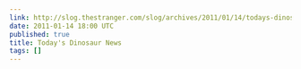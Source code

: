 ```yaml
---
link: http://slog.thestranger.com/slog/archives/2011/01/14/todays-dinosaur-news
date: 2011-01-14 18:00 UTC
published: true
title: Today's Dinosaur News
tags: []
---
```



